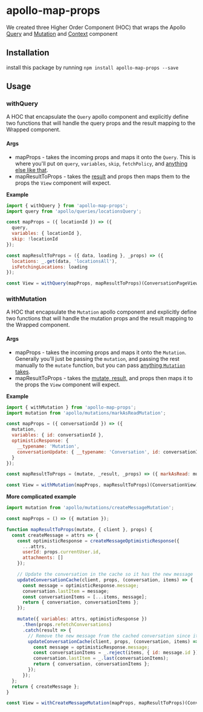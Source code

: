 # apollo-map-props

We created three Higher Order Component (HOC) that wraps the Apollo [Query](https://www.apollographql.com/docs/react/api/react-apollo.html#query) and [Mutation](https://www.apollographql.com/docs/react/api/react-apollo.html#mutation) and
[Context](https://www.apollographql.com/docs/react/react-apollo-migration.html#context) component

## Installation
install this package by running `npm install apollo-map-props --save`

## Usage

### withQuery

A HOC that encapsulate the `Query` apollo component and explicitly define two functions that will handle the query props and the result mapping to the Wrapped component.

#### Args
* mapProps - takes the incoming props and maps it onto the `Query`. This is where you'll put on `query`, `variables`, `skip`, `fetchPolicy`, and [anything else like that](https://www.apollographql.com/docs/react/essentials/queries.html#props).
* mapResultToProps - takes the [result](https://www.apollographql.com/docs/react/essentials/queries.html#render-prop) and props then maps them to the props the `View` component will expect.

**Example**
```javascript
import { withQuery } from 'apollo-map-props';
import query from 'apollo/queries/locationsQuery';

const mapProps = ({ locationId }) => ({
  query,
  variables: { locationId },
  skip: !locationId
});

const mapResultToProps = ({ data, loading }, _props) => ({
  locations: _.get(data, 'locationsAll'),
  isFetchingLocations: loading
});

const View = withQuery(mapProps, mapResultToProps)(ConversationPageView);
```

### withMutation

A HOC that encapsulate the `Mutation` apollo component and explicitly define two functions that will handle the mutation props and the result mapping to the Wrapped component.

#### Args
* mapProps - takes the incoming props and maps it onto the `Mutation`. Generally you'll just be passing the `mutation`, and passing the rest manually to the `mutate` function, but you can pass [anything `Mutation` takes](https://www.apollographql.com/docs/react/essentials/mutations.html#props).
* mapResultToProps - takes the [mutate, result,](https://www.apollographql.com/docs/react/essentials/mutations.html#render-prop) and props then maps it to the props the `View` component will expect.

**Example**
```javascript
import { withMutation } from 'apollo-map-props';
import mutation from 'apollo/mutations/markAsReadMutation';

const mapProps = ({ conversationId }) => ({
  mutation,
  variables: { id: conversationId },
  optimisticResponse: {
    __typename: 'Mutation',
    conversationUpdate: { __typename: 'Conversation', id: conversationId, read: true }
  }
});

const mapResultToProps = (mutate, _result, _props) => ({ markAsRead: mutate });

const View = withMutation(mapProps, mapResultToProps)(ConversationView);
```

**More complicated example**
```javascript
import mutation from 'apollo/mutations/createMessageMutation';

const mapProps = () => ({ mutation });

function mapResultToProps(mutate, { client }, props) {
  const createMessage = attrs => {
    const optimisticResponse = createMessageOptimisticResponse({
      ...attrs,
      userId: props.currentUser.id,
      attachments: []
    });

    // Update the conversation in the cache so it has the new message
    updateConversationCache(client, props, (conversation, items) => {
      const message = optimisticResponse.message;
      conversation.lastItem = message;
      const conversationItems = [...items, message];
      return { conversation, conversationItems };
    });

    mutate({ variables: attrs, optimisticResponse })
      .then(props.refetchConversations)
      .catch(result => {
        // Remove the new message from the cached conversation since it failed
        updateConversationCache(client, props, (conversation, items) => {
          const message = optimisticResponse.message;
          const conversationItems = _.reject(items, { id: message.id });
          conversation.lastItem = _.last(conversationItems);
          return { conversation, conversationItems };
        });
      });
  };
  return { createMessage };
}

const View = withCreateMessageMutation(mapProps, mapResultToProps)(ConversationView);
```
